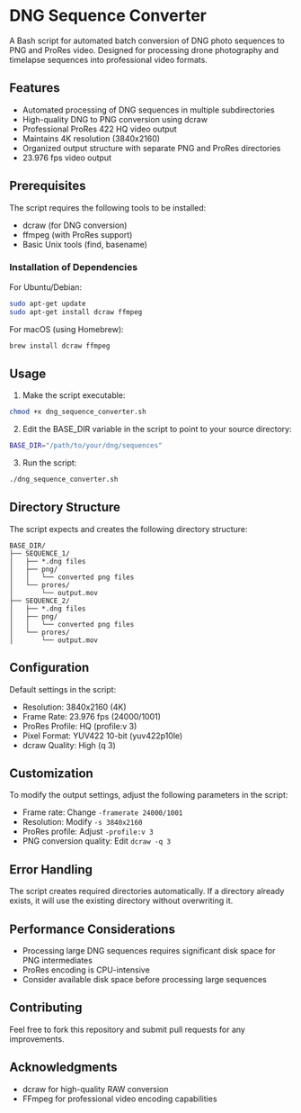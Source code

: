 # DNG Sequence Converter

A Bash script for automated batch conversion of DNG photo sequences to PNG and ProRes video. Designed for processing drone photography and timelapse sequences into professional video formats.

## Features

- Automated processing of DNG sequences in multiple subdirectories
- High-quality DNG to PNG conversion using dcraw
- Professional ProRes 422 HQ video output
- Maintains 4K resolution (3840x2160)
- Organized output structure with separate PNG and ProRes directories
- 23.976 fps video output

## Prerequisites

The script requires the following tools to be installed:

- dcraw (for DNG conversion)
- ffmpeg (with ProRes support)
- Basic Unix tools (find, basename)

### Installation of Dependencies

For Ubuntu/Debian:
```bash
sudo apt-get update
sudo apt-get install dcraw ffmpeg
```

For macOS (using Homebrew):
```bash
brew install dcraw ffmpeg
```

## Usage

1. Make the script executable:
```bash
chmod +x dng_sequence_converter.sh
```

2. Edit the BASE_DIR variable in the script to point to your source directory:
```bash
BASE_DIR="/path/to/your/dng/sequences"
```

3. Run the script:
```bash
./dng_sequence_converter.sh
```

## Directory Structure

The script expects and creates the following directory structure:

```
BASE_DIR/
├── SEQUENCE_1/
│   ├── *.dng files
│   ├── png/
│   │   └── converted png files
│   └── prores/
│       └── output.mov
├── SEQUENCE_2/
│   ├── *.dng files
│   ├── png/
│   │   └── converted png files
│   └── prores/
│       └── output.mov
```

## Configuration

Default settings in the script:
- Resolution: 3840x2160 (4K)
- Frame Rate: 23.976 fps (24000/1001)
- ProRes Profile: HQ (profile:v 3)
- Pixel Format: YUV422 10-bit (yuv422p10le)
- dcraw Quality: High (q 3)

## Customization

To modify the output settings, adjust the following parameters in the script:

- Frame rate: Change `-framerate 24000/1001`
- Resolution: Modify `-s 3840x2160`
- ProRes profile: Adjust `-profile:v 3`
- PNG conversion quality: Edit `dcraw -q 3`

## Error Handling

The script creates required directories automatically. If a directory already exists, it will use the existing directory without overwriting it.

## Performance Considerations

- Processing large DNG sequences requires significant disk space for PNG intermediates
- ProRes encoding is CPU-intensive
- Consider available disk space before processing large sequences

## Contributing

Feel free to fork this repository and submit pull requests for any improvements.

## Acknowledgments

- dcraw for high-quality RAW conversion
- FFmpeg for professional video encoding capabilities
